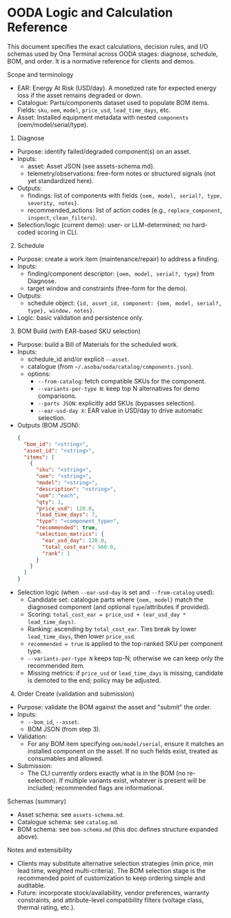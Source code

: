 # OODA Logic and Calculation Reference

This document specifies the exact calculations, decision rules, and I/O schemas used by Ona Terminal across OODA stages: diagnose, schedule, BOM, and order. It is a normative reference for clients and demos.

Scope and terminology
- EAR: Energy At Risk (USD/day). A monetized rate for expected energy loss if the asset remains degraded or down.
- Catalogue: Parts/components dataset used to populate BOM items. Fields: `sku`, `oem`, `model`, `price_usd`, `lead_time_days`, etc.
- Asset: Installed equipment metadata with nested `components` (oem/model/serial/type).

1) Diagnose
- Purpose: identify failed/degraded component(s) on an asset.
- Inputs:
  - asset: Asset JSON (see assets-schema.md).
  - telemetry/observations: free-form notes or structured signals (not yet standardized here).
- Outputs:
  - findings: list of components with fields `{oem, model, serial?, type, severity, notes}`.
  - recommended_actions: list of action codes (e.g., `replace_component`, `inspect`, `clean_filters`).
- Selection/logic (current demo): user- or LLM-determined; no hard-coded scoring in CLI.

<!-- DOCS_EXAMPLE: diagnose run -->

2) Schedule
- Purpose: create a work item (maintenance/repair) to address a finding.
- Inputs:
  - finding/component descriptor: `{oem, model, serial?, type}` from Diagnose.
  - target window and constraints (free-form for the demo).
- Outputs:
  - schedule object: `{id, asset_id, component: {oem, model, serial?, type}, window, notes}`.
- Logic: basic validation and persistence only.

<!-- DOCS_EXAMPLE: schedule create -->

3) BOM Build (with EAR-based SKU selection)
- Purpose: build a Bill of Materials for the scheduled work.
- Inputs:
  - schedule_id and/or explicit `--asset`.
  - catalogue (from `~/.asoba/ooda/catalog/components.json`).
  - options:
    - `--from-catalog`: fetch compatible SKUs for the component.
    - `--variants-per-type N`: keep top N alternatives for demo comparisons.
    - `--parts JSON`: explicitly add SKUs (bypasses selection).
    - `--ear-usd-day X`: EAR value in USD/day to drive automatic selection.
- Outputs (BOM JSON):
  ```json
  {
    "bom_id": "<string>",
    "asset_id": "<string>",
    "items": [
      {
        "sku": "<string>",
        "oem": "<string>",
        "model": "<string>",
        "description": "<string>",
        "uom": "each",
        "qty": 1,
        "price_usd": 120.0,
        "lead_time_days": 7,
        "type": "<component_type>",
        "recommended": true,
        "selection_metrics": {
          "ear_usd_day": 120.0,
          "total_cost_ear": 960.0,
          "rank": 1
        }
      }
    ]
  }
  ```
- Selection logic (when `--ear-usd-day` is set and `--from-catalog` used):
  - Candidate set: catalogue parts where `{oem, model}` match the diagnosed component (and optional `type`/attributes if provided).
  - Scoring: `total_cost_ear = price_usd + (ear_usd_day * lead_time_days)`.
  - Ranking: ascending by `total_cost_ear`. Ties break by lower `lead_time_days`, then lower `price_usd`.
  - `recommended = true` is applied to the top-ranked SKU per component type.
  - `--variants-per-type N` keeps top-N; otherwise we can keep only the recommended item.
  - Missing metrics: if `price_usd` or `lead_time_days` is missing, candidate is demoted to the end; policy may be adjusted.

<!-- DOCS_EXAMPLE: bom build -->

4) Order Create (validation and submission)
- Purpose: validate the BOM against the asset and "submit" the order.
- Inputs:
  - `--bom_id`, `--asset`.
  - BOM JSON (from step 3).
- Validation:
  - For any BOM item specifying `oem/model/serial`, ensure it matches an installed component on the asset. If no such fields exist, treated as consumables and allowed.
- Submission:
  - The CLI currently orders exactly what is in the BOM (no re-selection). If multiple variants exist, whatever is present will be included; recommended flags are informational.

<!-- DOCS_EXAMPLE: order create -->

Schemas (summary)
- Asset schema: see `assets-schema.md`.
- Catalogue schema: see `catalog.md`.
- BOM schema: see `bom-schema.md` (this doc defines structure expanded above).

Notes and extensibility
- Clients may substitute alternative selection strategies (min price, min lead time, weighted multi-criteria). The BOM selection stage is the recommended point of customization to keep ordering simple and auditable.
- Future: incorporate stock/availability, vendor preferences, warranty constraints, and attribute-level compatibility filters (voltage class, thermal rating, etc.).